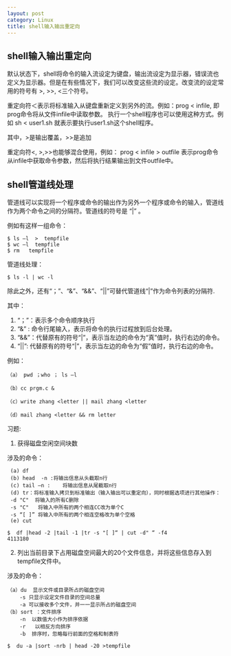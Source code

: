 ```yaml
---
layout: post
category: Linux
title: shell输入输出重定向
---
```


## shell输入输出重定向
默认状态下，shell将命令的输入流设定为键盘，输出流设定为显示器，错误流也定义为显示器。但是在有些情况下，我们可以改变这些流的设定。改变流的设定常用的符号有 >, >>, <三个符号。 

重定向符＜表示将标准输入从键盘重新定义到另外的流。例如：prog < infile, 即prog命令将从文件infile中读取参数。
执行一个shell程序也可以使用这种方式。例如 sh < user1.sh 就表示要执行user1.sh这个shell程序。 

其中，>是输出覆盖，>>是追加

重定向符<, >,>>也能够混合使用，例如： 
prog < infile > outfile 表示prog命令从infile中获取命令参数，然后将执行结果输出到文件outfile中。 

## shell管道线处理

管道线可以实现将一个程序或命令的输出作为另外一个程序或命令的输入，管道线作为两个命令之间的分隔符。管道线的符号是 “|” 。

例如有这样一组命令：

    $ ls –l  >  tempfile
    $ wc –l  tempfile
    $ rm   tempfile

管道线处理：

    $ ls -l | wc -l

除此之外，还有“；”、“&”、“&&”、“||”可替代管道线“|”作为命令列表的分隔符.

其中：
1. “；”：表示多个命令顺序执行
2. “&” : 命令行尾输入，表示将命令的执行过程放到后台处理。
3. “&&”：代替原有的符号“|”，表示当左边的命令为“真”值时，执行右边的命令。
4. “||”: 代替原有的符号“|”，表示当左边的命令为“假”值时，执行右边的命令。

例如：

    （a） pwd ；who ； ls –l

    （b）cc prgm.c &

    （c）write zhang <letter || mail zhang <letter

    （d）mail zhang <letter && rm letter

习题:

1. 获得磁盘空闲空间块数

 涉及的命令：

     (a) df
     (b) head  -n :将输出信息从头截取n行
     (c) tail –n :    将输出信息从尾截取n行
     (d) tr：将标准输入拷贝到标准输出（输入输出可以重定向），同时根据选项进行其他操作：
     -d "C"  将输入的所有C删除
     -s "C"   将输入中所有的两个相连CC改为单个C
     -s “[ ]” 将输入中所有的两个相连空格改为单个空格
     (e) cut

    $  df |head -2 |tail -1 |tr -s "[ ]“ | cut -d" “ -f4 
    4113180

2. 列出当前目录下占用磁盘空间最大的20个文件信息，并将这些信息存入到tempfile文件中。

涉及的命令：

    （a）du  显示文件或目录所占的磁盘空间
        -s 只显示设定文件目录的空间总量
        -a 可以接收多个文件，并一一显示所占的磁盘空间 
    （b）sort ：文件排序
        -n  以数值大小作为排序依据
        -r   以相反方向排序
        -b  排序时，忽略每行前面的空格和制表符 

    $  du -a |sort -nrb | head -20 >tempfile 
